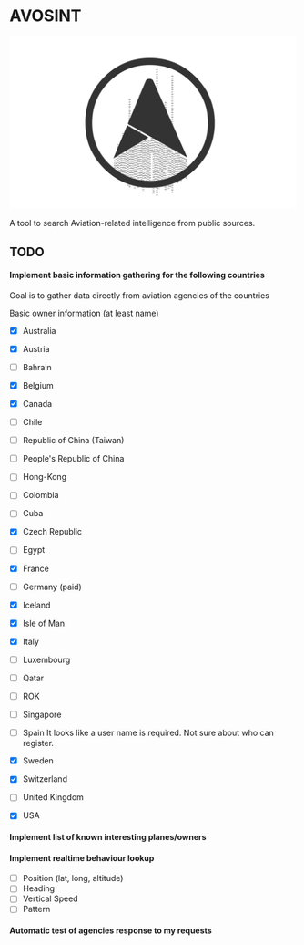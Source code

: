 # AVOSINT
![Logo of AVOSINT](./logo/AVOSINT.svg)

A tool to search Aviation-related intelligence from public sources.

## TODO

#### Implement basic information gathering for the following countries

Goal is to gather data directly from aviation agencies of the countries

Basic owner information (at least name)
- [x] Australia
- [x] Austria
- [ ] Bahrain
- [x] Belgium
- [x] Canada
- [ ] Chile
- [ ] Republic of China (Taiwan)
- [ ] People's Republic of China
- [ ] Hong-Kong
- [ ] Colombia
- [ ] Cuba
- [x] Czech Republic
- [ ] Egypt
- [x] France
- [ ] Germany (paid)
- [x] Iceland
- [x] Isle of Man
- [x] Italy
- [ ] Luxembourg
- [ ] Qatar
- [ ] ROK
- [ ] Singapore
- [ ] Spain It looks like a user name is required. Not sure about who can register.
- [x] Sweden
- [x] Switzerland
- [ ] United Kingdom
- [x] USA


#### Implement list of known interesting planes/owners


#### Implement realtime behaviour lookup
- [ ] Position (lat, long, altitude)
- [ ] Heading
- [ ] Vertical Speed
- [ ] Pattern

#### Automatic test of agencies response to my requests
